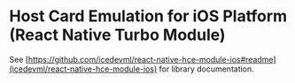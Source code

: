 # Host Card Emulation for iOS Platform (React Native Turbo Module)

See [https://github.com/icedevml/react-native-hce-module-ios#readme](icedevml/react-native-hce-module-ios) for library
documentation.
